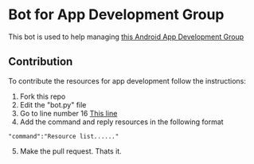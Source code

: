 # Bot for App Development Group
This bot is used to help managing [this Android App Development Group](https://t.me/joinchat/CiGS0z9LkBPQ_8gjz3eAdA)
## Contribution 
To contribute the resources for app development follow the instructions:
1. Fork this repo
2. Edit the "bot.py" file
3. Go to line number 16 [This line](https://github.com/Peratchiselvan/Android-Bot/blob/master/bot.py#L16)
4. Add the command and reply resources in the following format
```
"command":"Resource list......"
```
5. Make the pull request. Thats it.
